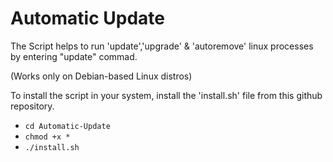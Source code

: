 # Automatic Update

The Script helps to run 'update','upgrade' & 'autoremove' linux processes by entering "update" commad.

(Works only on Debian-based Linux distros)

To install the script in your system, install the 'install.sh' file from this github repository.
- `cd Automatic-Update`
- `chmod +x *`
- `./install.sh`
